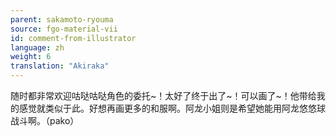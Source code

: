```yaml
---
parent: sakamoto-ryouma
source: fgo-material-vii
id: comment-from-illustrator
language: zh
weight: 6
translation: "Akiraka"
---
```


随时都非常欢迎咕哒咕哒角色的委托\~！太好了终于出了\~！可以画了\~！他带给我的感觉就类似于此。好想再画更多的和服啊。阿龙小姐则是希望她能用阿龙悠悠球战斗啊。（pako）
